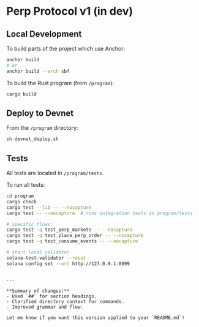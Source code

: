 # Perp Protocol v1 (in dev)

## Local Development

To build parts of the project which use Anchor:

```sh
anchor build
# or
anchor build --arch sbf
```

To build the Rust program (from `/program`):

```sh
cargo build
```

## Deploy to Devnet

From the `/program` directory:

```sh
sh devnet_deploy.sh
```

## Tests

All tests are located in `/program/tests`.

To run all tests:

```sh
cd program
cargo check
cargo test --lib -- --nocapture
cargo test -- --nocapture  # runs integration tests in program/tests

# specific flows:
cargo test -q test_perp_markets -- --nocapture
cargo test -q test_place_perp_order -- --nocapture
cargo test -q test_consume_events -- --nocapture

# start local validator
solana-test-validator --reset
solana config set --url http://127.0.0.1:8899
```

```

---

**Summary of changes:**
- Used `##` for section headings.
- Clarified directory context for commands.
- Improved grammar and flow.

Let me know if you want this version applied to your `README.md`!
```
